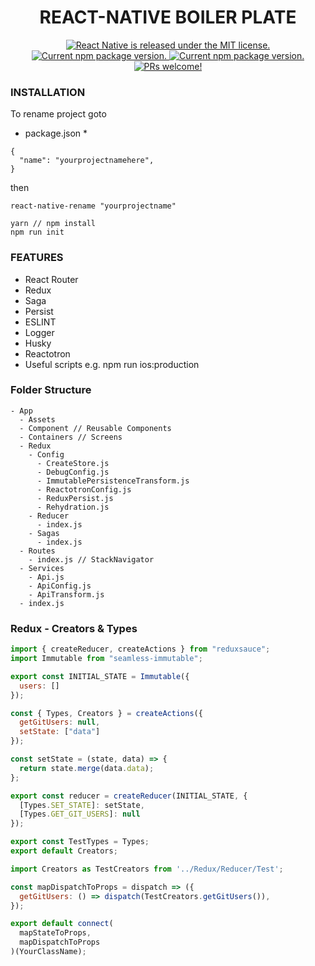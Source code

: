 <h1 align="center">
  REACT-NATIVE BOILER PLATE
</h1>

<p align="center">
  <a href="https://github.com/facebook/react-native/blob/master/LICENSE">
    <img src="https://img.shields.io/badge/license-MIT-blue.svg" alt="React Native is released under the MIT license." />
  </a>
  <a href="https://www.npmjs.com/package/react">
    <img src="https://badge.fury.io/js/react.svg" alt="Current npm package version." />
  </a>
  <a href="https://www.npmjs.org/package/react-native">
    <img src="https://badge.fury.io/js/react-native.svg" alt="Current npm package version." />
  </a>
  <a href="https://facebook.github.io/react-native/docs/contributing">
    <img src="https://img.shields.io/badge/PRs-welcome-brightgreen.svg" alt="PRs welcome!" />
  </a>
</p>

### INSTALLATION

To rename project goto

- package.json \*

```
{
  "name": "yourprojectnamehere",
}
```

then

```
react-native-rename "yourprojectname"
```

```
yarn // npm install
npm run init
```

### FEATURES

- React Router
- Redux
- Saga
- Persist
- ESLINT
- Logger
- Husky
- Reactotron
- Useful scripts e.g. npm run ios:production

### Folder Structure

```
- App
  - Assets
  - Component // Reusable Components
  - Containers // Screens
  - Redux
    - Config
      - CreateStore.js
      - DebugConfig.js
      - ImmutablePersistenceTransform.js
      - ReactotronConfig.js
      - ReduxPersist.js
      - Rehydration.js
    - Reducer
      - index.js
    - Sagas
      - index.js
  - Routes
    - index.js // StackNavigator
  - Services
    - Api.js
    - ApiConfig.js
    - ApiTransform.js
  - index.js
```

### Redux - Creators & Types

```javascript
import { createReducer, createActions } from "reduxsauce";
import Immutable from "seamless-immutable";

export const INITIAL_STATE = Immutable({
  users: []
});

const { Types, Creators } = createActions({
  getGitUsers: null,
  setState: ["data"]
});

const setState = (state, data) => {
  return state.merge(data.data);
};

export const reducer = createReducer(INITIAL_STATE, {
  [Types.SET_STATE]: setState,
  [Types.GET_GIT_USERS]: null
});

export const TestTypes = Types;
export default Creators;
```

```javascript
import Creators as TestCreators from '../Redux/Reducer/Test';

const mapDispatchToProps = dispatch => ({
  getGitUsers: () => dispatch(TestCreators.getGitUsers()),
});

export default connect(
  mapStateToProps,
  mapDispatchToProps
)(YourClassName);

```
